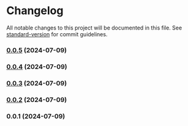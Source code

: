 # Changelog

All notable changes to this project will be documented in this file. See [standard-version](https://github.com/conventional-changelog/standard-version) for commit guidelines.

### [0.0.5](https://github.com/MahyarGdz/swaggerize/compare/v0.0.4...v0.0.5) (2024-07-09)

### [0.0.4](https://github.com/MahyarGdz/swaggerize/compare/v0.0.3...v0.0.4) (2024-07-09)

### [0.0.3](https://github.com/MahyarGdz/swaggerize/compare/v0.0.2...v0.0.3) (2024-07-09)

### [0.0.2](https://github.com/MahyarGdz/swaggerize/compare/v0.0.1...v0.0.2) (2024-07-09)

### 0.0.1 (2024-07-09)
